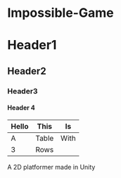 # Impossible-Game
# Header1
## Header2
### Header3
#### Header 4

| Hello | This | Is |
|-------|------|------|
| A | Table | With |
| 3 | Rows |  |

 A 2D platformer made in Unity

